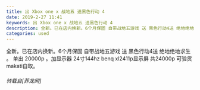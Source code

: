 ```yaml
---
title: 出 Xbox one x 战地五 送黑色行动 4
date: 2019-2-27 11:41
keywords: 出 Xbox one x 战地五 送黑色行动 4
description: 全新。已在店内换新。6个月保固 自带战地五游戏 送 黑色行动4送 绝地绝地求生 。 单出 20000p 。加显示器 24寸144hz benq xl2411p显示屏 共24000p 可验货 makati自取。
categories: used
---
```

<td class="t_f" id="postmessage_3121268">

全新。已在店内换新。6个月保固 自带战地五游戏 送 黑色行动4送 绝地绝地求生 。 单出 20000p 。加显示器 24寸144hz benq xl2411p显示屏 共24000p 可验货 makati自取。</td>
###### 转载自[菲龙网]